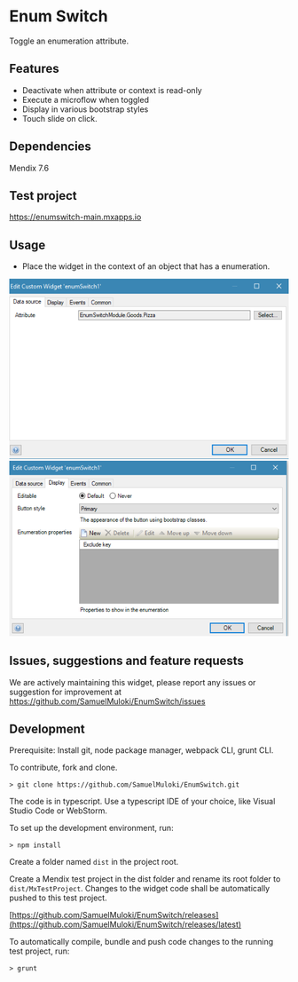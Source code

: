 # Enum Switch
Toggle an enumeration attribute.

## Features
* Deactivate when attribute or context is read-only
* Execute a microflow when toggled
* Display in various bootstrap styles
* Touch slide on click.

## Dependencies
Mendix 7.6

## Test project
https://enumswitch-main.mxapps.io

## Usage
- Place the widget in the context of an object that has a enumeration.

![config_dataSource_tab](/assets/config_dataSource_tab.png)
![config_display_tab](/assets/config_display_tab.png)

## Issues, suggestions and feature requests
We are actively maintaining this widget, please report any issues or suggestion for improvement at https://github.com/SamuelMuloki/EnumSwitch/issues

## Development
Prerequisite: Install git, node package manager, webpack CLI, grunt CLI.

To contribute, fork and clone.

    > git clone https://github.com/SamuelMuloki/EnumSwitch.git

The code is in typescript. Use a typescript IDE of your choice, like Visual Studio Code or WebStorm.

To set up the development environment, run:

    > npm install

Create a folder named `dist` in the project root.

Create a Mendix test project in the dist folder and rename its root folder to `dist/MxTestProject`. Changes to the widget code shall be automatically pushed to this test project.

[https://github.com/SamuelMuloki/EnumSwitch/releases](https://github.com/SamuelMuloki/EnumSwitch/releases/latest)

To automatically compile, bundle and push code changes to the running test project, run:

    > grunt
